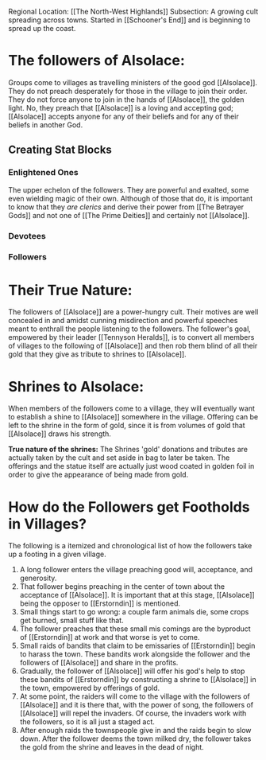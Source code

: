 Regional Location: [[The North-West Highlands]]
Subsection: A growing cult spreading across towns. Started in [[Schooner's End]] and is beginning to spread up the coast.
# The followers of Alsolace:
Groups come to villages as travelling ministers of the good god [[Alsolace]]. They do not preach desperately for those in the village to join their order. They do not force anyone to join in the hands of [[Alsolace]], the golden light. No, they preach that [[Alsolace]] is a loving and accepting god; [[Alsolace]] accepts anyone for any of their beliefs and for any of their beliefs in another God. 
## Creating Stat Blocks
### Enlightened Ones
The upper echelon of the followers. They are powerful and exalted, some even wielding magic of their own. Although of those that do, it is important to know that they *are clerics* and derive their power from [[The Betrayer Gods]] and not one of [[The Prime Deities]] and certainly not [[Alsolace]]. 
### Devotees
### Followers
# Their True Nature:
The followers of [[Alsolace]] are a power-hungry cult. Their motives are well concealed in and amidst cunning misdirection and powerful speeches meant to enthrall the people listening to the followers. The follower's goal, empowered by their leader [[Tennyson Heralds]], is to convert all members of villages to the following of [[Alsolace]] and then rob them blind of all their gold that they give as tribute to shrines to [[Alsolace]].
# Shrines to Alsolace:
When members of the followers come to a village, they will eventually want to establish a shine to [[Alsolace]] somewhere in the village. Offering can be left to the shrine in the form of gold, since it is from volumes of gold that [[Alsolace]] draws his strength. 

**True nature of the shrines:**
The Shrines 'gold' donations and tributes are actually taken by the cult and set aside in bag to later be taken. The offerings and the statue itself are actually just wood coated in golden foil in order to give the appearance of being made from gold. 
# How do the Followers get Footholds in Villages?
The following is a itemized and chronological list of how the followers take up a footing in a given village.
1. A long follower enters the village preaching good will, acceptance, and generosity.
2. That follower begins preaching in the center of town about the acceptance of [[Alsolace]]. It is important that at this stage, [[Alsolace]] being the opposer to [[Erstorndin]] is mentioned.
3. Small things start to go wrong: a couple farm animals die, some crops get burned, small stuff like that.
4. The follower preaches that these small mis comings are the byproduct of [[Erstorndin]] at work and that worse is yet to come. 
5. Small raids of bandits that claim to be emissaries of [[Erstorndin]] begin to harass the town. These bandits work alongside the follower and the followers of [[Alsolace]] and share in the profits. 
6. Gradually, the follower of [[Alsolace]] will offer his god's help to stop these bandits of [[Erstorndin]] by constructing a shrine to [[Alsolace]] in the town, empowered by offerings of gold.
7. At some point, the raiders will come to the village with the followers of [[Alsolace]] and it is there that, with the power of song, the followers of [[Alsolace]] will repel the invaders. Of course, the invaders work with the followers, so it is all just a staged act.
8. After enough raids the townspeople give in and the raids begin to slow down. After the follower deems the town milked dry, the follower takes the gold from the shrine and leaves in the dead of night.